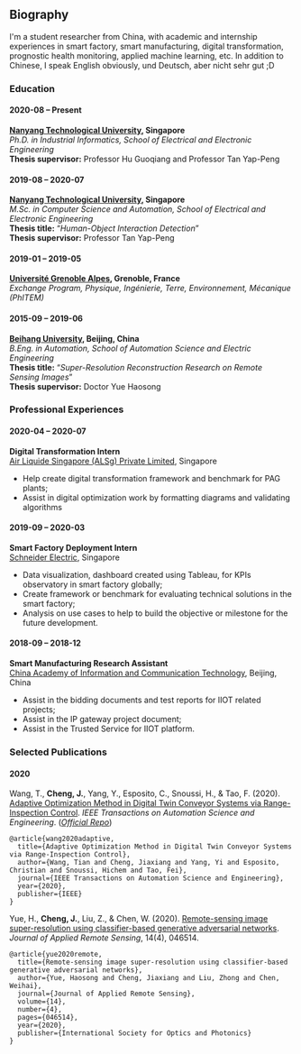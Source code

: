 [//]: # (## Curriculum Vitae of Jiaxiang Cheng)
## Biography

I'm a student researcher from China, with academic and internship experiences in smart factory, smart manufacturing, digital transformation, prognostic health monitoring, applied machine learning, etc. In addition to Chinese, I speak English obviously, und Deutsch, aber nicht sehr gut ;D


### **Education**
#### 2020-08 – Present    
**[Nanyang Technological University](https://www.ntu.edu.sg/), Singapore**    
_Ph.D. in Industrial Informatics, School of Electrical and Electronic Engineering_    
**Thesis supervisor:** Professor Hu Guoqiang and Professor Tan Yap-Peng

#### 2019-08 – 2020-07     
**[Nanyang Technological University](https://www.ntu.edu.sg/), Singapore**     
_M.Sc. in Computer Science and Automation, School of Electrical and Electronic Engineering_   
**Thesis title:** “_Human-Object Interaction Detection_”     
**Thesis supervisor:** Professor Tan Yap-Peng

#### 2019-01 – 2019-05	     
**[Université Grenoble Alpes](https://www.univ-grenoble-alpes.fr/), Grenoble, France**    
_Exchange Program, Physique, Ingénierie, Terre, Environnement, Mécanique (PhITEM)_

#### 2015-09 – 2019-06	    
**[Beihang University](https://ev.buaa.edu.cn/), Beijing, China**    
_B.Eng. in Automation, School of Automation Science and Electric Engineering_    
**Thesis title:** “_Super-Resolution Reconstruction Research on Remote Sensing Images_”     
**Thesis supervisor:** Doctor Yue Haosong    

### **Professional Experiences**
#### 2020-04 – 2020-07      
**Digital Transformation Intern**       
[Air Liquide Singapore (ALSg) Private Limited](https://www.airliquide.com/singapore), Singapore        
- Help create digital transformation framework and benchmark for PAG plants;     
- Assist in digital optimization work by formatting diagrams and validating algorithms

#### 2019-09 – 2020-03      
**Smart Factory Deployment Intern**        
[Schneider Electric](https://www.se.com/sg/en/), Singapore
- Data visualization, dashboard created using Tableau, for KPIs observatory in smart factory globally;        
- Create framework or benchmark for evaluating technical solutions in the smart factory;        
- Analysis on use cases to help to build the objective or milestone for the future development.

#### 2018-09 – 2018-12	     
**Smart Manufacturing Research Assistant**		      
[China Academy of Information and Communication Technology](http://www.caict.ac.cn/english/), Beijing, China     
- Assist in the bidding documents and test reports for IIOT related projects; 
- Assist in the IP gateway project document; 
- Assist in the Trusted Service for IIOT platform.

### **Selected Publications**
#### 2020
Wang, T., **Cheng, J.**, Yang, Y., Esposito, C., Snoussi, H., & Tao, F. (2020). [Adaptive Optimization Method in Digital Twin Conveyor Systems via Range-Inspection Control](https://ieeexplore.ieee.org/document/9303438). _IEEE Transactions on Automation Science and Engineering_. (_[Official Repo](https://github.com/jiaxiang-cheng/PyTorch-PDQN-for-Digital-Twin-ACS)_)
```
@article{wang2020adaptive,
  title={Adaptive Optimization Method in Digital Twin Conveyor Systems via Range-Inspection Control},
  author={Wang, Tian and Cheng, Jiaxiang and Yang, Yi and Esposito, Christian and Snoussi, Hichem and Tao, Fei},
  journal={IEEE Transactions on Automation Science and Engineering},
  year={2020},
  publisher={IEEE}
}
```

Yue, H., **Cheng, J.**, Liu, Z., & Chen, W. (2020). [Remote-sensing image super-resolution using classifier-based generative adversarial networks](https://www.spiedigitallibrary.org/journals/journal-of-applied-remote-sensing/volume-14/issue-4/046514/Remote-sensing-image-super-resolution-using-classifier-based-generative-adversarial/10.1117/1.JRS.14.046514.short?SSO=1). _Journal of Applied Remote Sensing_, 14(4), 046514.
```
@article{yue2020remote,
  title={Remote-sensing image super-resolution using classifier-based generative adversarial networks},
  author={Yue, Haosong and Cheng, Jiaxiang and Liu, Zhong and Chen, Weihai},
  journal={Journal of Applied Remote Sensing},
  volume={14},
  number={4},
  pages={046514},
  year={2020},
  publisher={International Society for Optics and Photonics}
}
```
